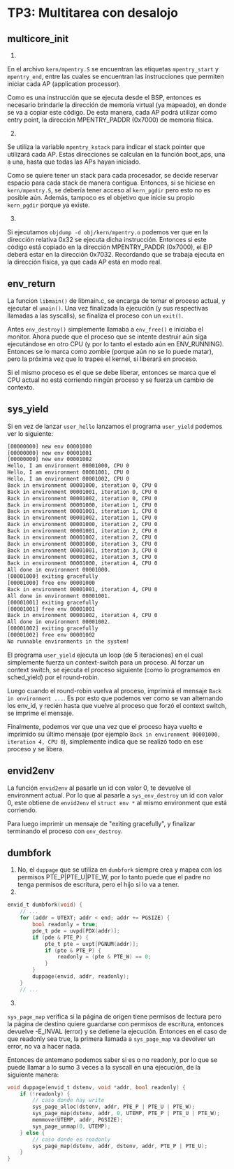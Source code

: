 TP3: Multitarea con desalojo
===========================

multicore_init
--------------
1. 
En el archivo ```kern/mpentry.S``` se encuentran las etiquetas ```mpentry_start``` y ```mpentry_end```, entre las cuales se encuentran las instrucciones
que permiten iniciar cada AP (application processor).

Como es una instrucción que se ejecuta desde el BSP, entonces es necesario brindarle la dirección de memoria virtual (ya mapeado),
en donde se va a copiar este código. De esta manera, cada AP podrá utilizar como entry point, la dirección MPENTRY_PADDR (0x7000) de memoria física.

2.
Se utiliza la variable ```mpentry_kstack``` para indicar el stack pointer que utilizará cada AP.
Estas direcciones se calculan en la función boot_aps, una a una, hasta que todas las APs hayan iniciado.

Como se quiere tener un stack para cada procesador, se decide reservar espacio para cada stack de manera contigua.
Entonces, si se hiciese en ```kern/mpentry.S```, se debería tener acceso al ```kern_pgdir``` pero esto no es posible aún.
Además, tampoco es el objetivo que inicie su propio ```kern_pgdir``` porque ya existe.

3. 
Si ejecutamos ```objdump -d obj/kern/mpentry.o``` podemos ver que en la dirección relativa 0x32 se ejecuta dicha instrucción.
Entonces si este código está copiado en la dirección MPENTRY_PADDR (0x7000), el EIP deberá estar en la dirección 0x7032.
Recordando que se trabaja ejecuta en la dirección física, ya que cada AP está en modo real.

env_return
--------------

La funcion ```libmain()``` de libmain.c, se encarga de tomar el proceso actual, y ejecutar el ```umain()```.
Una vez finalizada la ejecución (y sus respectivas llamadas a las syscalls), se finaliza el proceso con un ```exit()```.

Antes ```env_destroy()``` simplemente llamaba a ```env_free()``` e iniciaba el monitor. Ahora puede que el proceso que se intente destruir aún siga ejecutándose en otro CPU (y por lo tanto el estado aún en ENV_RUNNING). Entonces se lo marca como zombie (porque aún no se lo puede matar), pero la próxima vez que lo trapee el kernel, si liberará en proceso.

Si el mismo proceso es el que se debe liberar, entonces se marca que el CPU actual no está corriendo ningún proceso y se fuerza un cambio de contexto.

sys_yield
--------------

Si en vez de lanzar ```user_hello``` lanzamos el programa ```user_yield``` podemos ver lo siguiente:
```bash
[00000000] new env 00001000
[00000000] new env 00001001
[00000000] new env 00001002
Hello, I am environment 00001000, CPU 0
Hello, I am environment 00001001, CPU 0
Hello, I am environment 00001002, CPU 0
Back in environment 00001000, iteration 0, CPU 0
Back in environment 00001001, iteration 0, CPU 0
Back in environment 00001002, iteration 0, CPU 0
Back in environment 00001000, iteration 1, CPU 0
Back in environment 00001001, iteration 1, CPU 0
Back in environment 00001002, iteration 1, CPU 0
Back in environment 00001000, iteration 2, CPU 0
Back in environment 00001001, iteration 2, CPU 0
Back in environment 00001002, iteration 2, CPU 0
Back in environment 00001000, iteration 3, CPU 0
Back in environment 00001001, iteration 3, CPU 0
Back in environment 00001002, iteration 3, CPU 0
Back in environment 00001000, iteration 4, CPU 0
All done in environment 00001000.
[00001000] exiting gracefully
[00001000] free env 00001000
Back in environment 00001001, iteration 4, CPU 0
All done in environment 00001001.
[00001001] exiting gracefully
[00001001] free env 00001001
Back in environment 00001002, iteration 4, CPU 0
All done in environment 00001002.
[00001002] exiting gracefully
[00001002] free env 00001002
No runnable environments in the system!
```

El programa ```user_yield``` ejecuta un loop (de 5 iteraciones) en el cual simplemente fuerza un context-switch para un proceso.
Al forzar un context switch, se ejecuta el proceso siguiente (como lo programamos en sched_yield) por el round-robin.

Luego cuando el round-robin vuelva al proceso, imprimirá el mensaje ```Back in environment ...```.
Es por esto que podemos ver como se van alternando los env_id, y recién hasta que vuelve al proceso que forzó el context switch, se imprime el mensaje.

Finalmente, podemos ver que una vez que el proceso haya vuelto e imprimido su último mensaje (por ejemplo ```Back in environment 00001000, iteration 4, CPU 0```), simplemente indica que se realizó todo en ese proceso y se libera.

envid2env
--------------

La función ```envid2env``` al pasarle un id con valor 0, te devuelve el environment actual.
Por lo que al pasarle a ```sys_env_destroy``` un id con valor 0, este obtiene de  ```envid2env``` el ```struct env *``` al mismo environment que está corriendo. 

Para luego imprimir un mensaje de "exiting gracefully", y finalizar terminando el proceso con ```env_destroy```. 

dumbfork
--------------

1. No, el ```duppage``` que se utiliza en ```dumbfork``` siempre crea y mapea con los permisos PTE_P|PTE_U|PTE_W, por lo tanto
puede que el padre no tenga permisos de escritura, pero el hijo si lo va a tener.
2. 
```c
envid_t dumbfork(void) {
    // ...
    for (addr = UTEXT; addr < end; addr += PGSIZE) {
        bool readonly = true;
        pde_t pde = uvpd[PDX(addr)];
		if (pde & PTE_P) {
			pte_t pte = uvpt[PGNUM(addr)];
			if (pte & PTE_P) {
                readonly = (pte & PTE_W) == 0;
            }
        }
        duppage(envid, addr, readonly);
    }
    // ...
```
3.
```sys_page_map``` verifica si la página de origen tiene permisos de lectura pero la página de destino quiere guardarse con permisos de escritura, entonces devuelve -E_INVAL (error) y se detiene la ejecución.
Entonces en el caso de que readonly sea true, la primera llamada a ```sys_page_map``` va devolver un error, no va a hacer nada.

Entonces de antemano podemos saber si es o no readonly, por lo que se puede llamar a lo sumo 3 veces a la syscall
en una ejecución, de la siguiente manera:

```c
void duppage(envid_t dstenv, void *addr, bool readonly) {
    if (!readonly) {
        // caso donde hay write
        sys_page_alloc(dstenv, addr, PTE_P | PTE_U | PTE_W);
        sys_page_map(dstenv, addr, 0, UTEMP, PTE_P | PTE_U | PTE_W);
        memmove(UTEMP, addr, PGSIZE);
        sys_page_unmap(0, UTEMP);
    } else {
        // caso donde es readonly
        sys_page_map(dstenv, addr, dstenv, addr, PTE_P | PTE_U);
    }
}
```
